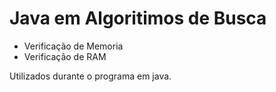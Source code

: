 # Java em Algoritimos de Busca

-  Verificação de Memoria
-  Verificação de RAM

Utilizados durante o programa em java.
